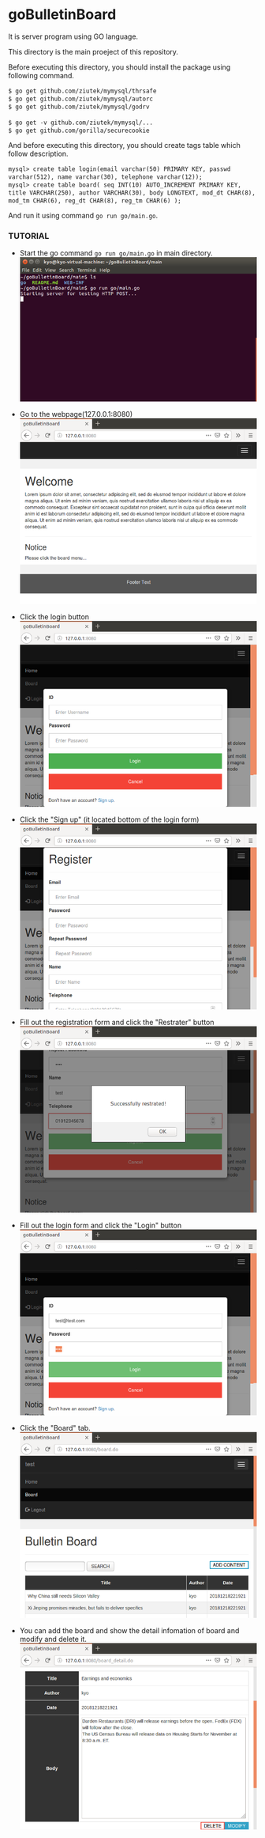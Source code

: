 # goBulletinBoard
It is server program using GO language.

This directory is the main proeject of this repository.

Before executing this directory, you should install the package using following command.

    $ go get github.com/ziutek/mymysql/thrsafe
    $ go get github.com/ziutek/mymysql/autorc
    $ go get github.com/ziutek/mymysql/godrv

    $ go get -v github.com/ziutek/mymysql/...
    $ go get github.com/gorilla/securecookie

And before executing this directory, you should create tags table which follow description.

    mysql> create table login(email varchar(50) PRIMARY KEY, passwd varchar(512), name varchar(30), telephone varchar(12));
    mysql> create table board( seq INT(10) AUTO_INCREMENT PRIMARY KEY, title VARCHAR(250), author VARCHAR(30), body LONGTEXT, mod_dt CHAR(8), mod_tm CHAR(6), reg_dt CHAR(8), reg_tm CHAR(6) );

And run it using command `go run go/main.go`.

### TUTORIAL
 - Start the go command `go run go/main.go` in main directory.
![](images/start.png)


 - Go to the webpage(127.0.0.1:8080)
![](images/start_page.png)


 - Click the login button
![](images/login_click_page.png)


 - Click the "Sign up" (it located bottom of the login form) 
![](images/sign_up_click_page.png)


 - Fill out the registration form and click the "Restrater" button
![](images/registration_page.png)


 - Fill out the login form and click the "Login" button
![](images/login_fill_out_page.png)


 - Click the "Board" tab.
![](images/board_page.png)


 - You can add the board and show the detail infomation of board and modify and delete it.
![](images/board_detail_page.png)


